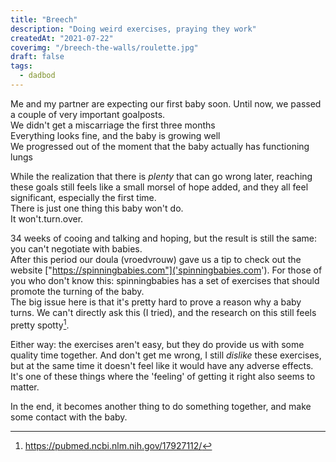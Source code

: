 ```yaml
---
title: "Breech"
description: "Doing weird exercises, praying they work"
createdAt: "2021-07-22"
coverimg: "/breech-the-walls/roulette.jpg"
draft: false
tags:
  - dadbod
---
```


Me and my partner are expecting our first baby soon. Until now, we passed a couple of very important goalposts.<!--more-->  
We didn't get a miscarriage the first three months  
Everything looks fine, and the baby is growing well  
We progressed out of the moment that the baby actually has functioning lungs

While the realization that there is _plenty_ that can go wrong later, reaching these goals still feels like a small morsel of hope added, and they all feel significant, especially the first time.  
There is just one thing this baby won't do.  
It won't.turn.over.

34 weeks of cooing and talking and hoping, but the result is still the same: you can't negotiate with babies.  
After this period our doula (vroedvrouw) gave us a tip to check out the website ["https://spinningbabies.com"]('spinningbabies.com'). For those of you who don't know this: spinningbabies has a set of exercises that should promote the turning of the baby.  
The big issue here is that it's pretty hard to prove a reason why a baby turns. We can't directly ask this (I tried), and the research on this still feels pretty spotty[^1].

Either way: the exercises aren't easy, but they do provide us with some quality time together. And don't get me wrong, I still _dislike_ these exercises, but at the same time it doesn't feel like it would have any adverse effects. It's one of these things where the 'feeling' of getting it right also seems to matter.

In the end, it becomes another thing to do something together, and make some contact with the baby.  
[^1]: <https://pubmed.ncbi.nlm.nih.gov/17927112/>
